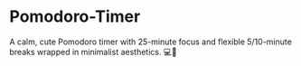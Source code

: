 # Pomodoro-Timer
A calm, cute Pomodoro timer with 25-minute focus and flexible 5/10-minute breaks wrapped in minimalist aesthetics. 💻🌸
